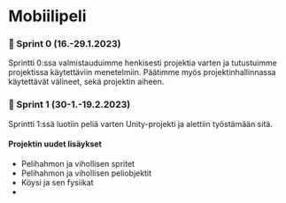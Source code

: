 # Mobiilipeli

### :date: Sprint 0 (16.-29.1.2023)

Sprintti 0:ssa valmistauduimme henkisesti projektia varten ja tutustuimme projektissa käytettäviin menetelmiin. Päätimme myös projektinhallinnassa käytettävät välineet, sekä projektin aiheen.

### :date: Sprint 1 (30-1.-19.2.2023)

Sprintti 1:ssä luotiin peliä varten Unity-projekti ja alettiin työstämään sitä. 

#### Projektin uudet lisäykset

* Pelihahmon ja vihollisen spritet
* Pelihahmon ja vihollisen peliobjektit
* Köysi ja sen fysiikat
*
 

